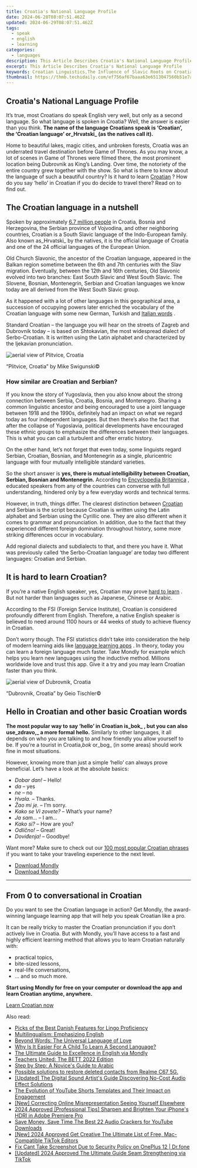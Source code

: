 ```yaml
---
title: Croatia's National Language Profile
date: 2024-06-28T08:07:51.462Z
updated: 2024-06-29T08:07:51.462Z
tags:
  - speak
  - english
  - learning
categories:
  - languages
description: This Article Describes Croatia's National Language Profile
excerpt: This Article Describes Croatia's National Language Profile
keywords: Croatian Linguistics,The Influence of Slavic Roots on Croatian Language,Croatian Language Proficiency & Learning Resources,Cultural Significance of the Croatian National Language,Comparative Analysis,Preservation and Promotion of Croatia's Official Language,Understanding Croatian Dialectal Variations Across Regions
thumbnail: https://thmb.techidaily.com/ef756af67baaa63e6513047560b51e7a06317e95c3578e612a362286e500591b.jpg
---
```


## Croatia's National Language Profile

 It’s true, most Croatians do speak English very well, but only as a second language. So what language is spoken in Croatia? Well, the answer is easier than you think. **The name of the language Croatians speak is ‘Croatian’, the ‘Croatian language’ or_Hrvatski_ (as the natives call it).**

 Home to beautiful lakes, magic cities, and unbroken forests, Croatia was an underrated travel destination before Game of Thrones. As you may know, a lot of scenes in Game of Thrones were filmed there, the most prominent location being Dubrovnik as King’s Landing. Over time, the notoriety of the entire country grew together with the show. So what is there to know about the language of such a beautiful country? Is it hard to learn [Croatian](https://shop.mondly.com/affiliate.php?ACCOUNT=ATISTUDI&AFFILIATE=108875&PATH=https://www.mondly.com?AFFILIATE=108875) ? How do you say ‘hello’ in Croatian if you do decide to travel there? Read on to find out.

## The Croatian language in a nutshell

 Spoken by approximately [6.7 million people](https://www.ethnologue.com/language/hrv) in Croatia, Bosnia and Herzegovina, the Serbian province of Vojvodina, and other neighboring countries, Croatian is a South Slavic language of the Indo-European family. Also known as_Hrvatski_ by the natives, it is the official language of Croatia and one of the 24 official languages of the European Union.

 Old Church Slavonic, the ancestor of the Croatian language, appeared in the Balkan region sometime between the 6th and 7th centuries with the Slav migration. Eventually, between the 12th and 16th centuries, Old Slavonic evolved into two branches: East South Slavic and West South Slavic. The Slovene, Bosnian, Montenegrin, Serbian and Croatian languages we know today are all derived from the West South Slavic group.

 As it happened with a lot of other languages in this geographical area, a succession of occupying powers later enriched the vocabulary of the Croatian language with some new German, Turkish and [Italian words](https://shop.mondly.com/affiliate.php?ACCOUNT=ATISTUDI&AFFILIATE=108875&PATH=https://www.mondly.com?AFFILIATE=108875) .

 Standard Croatian – the language you will hear on the streets of Zagreb and Dubrovnik today – is based on Shtokavian, the most widespread dialect of Serbo-Croatian. It is written using the Latin alphabet and characterized by the Ijekavian pronunciation.

![aerial view of Plitvice, Croatia](https://edge.mondly.com/blog/wp-content/uploads/2021/10/language-in-croatia-960x734.jpg "What Language Is Spoken In Croatia? 2")

 “Plitvice, Croatia” by Mike Swigunski©

### How similar are Croatian and Serbian?

 If you know the story of Yugoslavia, then you also know about the strong connection between Serbia, Croatia, Bosnia, and Montenegro. Sharing a common linguistic ancestor and being encouraged to use a joint language between 1918 and the 1990s, definitely had an impact on what we regard today as four independent languages. But then there’s also the fact that after the collapse of Yugoslavia, political developments have encouraged these ethnic groups to emphasize the differences between their languages. This is what you can call a turbulent and ofter erratic history.

 On the other hand, let’s not forget that even today, some linguists regard Serbian, Croatian, Bosnian, and Montenegrin as a single, pluricentric language with four mutually intelligible standard varieties.

 So the short answer is **yes, there is mutual intelligibility between Croatian, Serbian, Bosnian and Montenegrin.** According to [Encyclopedia Britannica](https://www.britannica.com/topic/Bosnian-Croatian-Montenegrin-Serbian-language/Serbo-Croatian-in-the-20th-century-and-after) , educated speakers from any of the countries can converse with full understanding, hindered only by a few everyday words and technical terms.

 However, in truth, things differ. The clearest distinction between [Croatian](https://www.britannica.com/place/Croatia/People#ref42766) and Serbian is the script because Croatian is written using the Latin alphabet and Serbian using the Cyrillic one. They are also different when it comes to grammar and pronunciation. In addition, due to the fact that they experienced different foreign domination throughout history, some more striking differences occur in vocabulary.

 Add regional dialects and subdialects to that, and there you have it. What was previously called ‘the Serbo-Croatian language’ are today two different languages: Croatian and Serbian.

## It is hard to learn Croatian?

 If you’re a native English speaker, yes, Croatian may prove [hard to learn](https://shop.mondly.com/affiliate.php?ACCOUNT=ATISTUDI&AFFILIATE=108875&PATH=https://www.mondly.com?AFFILIATE=108875) . But not harder than languages such as Japanese, Chinese or Arabic.

 According to the FSI (Foreign Service Institute), Croatian is considered profoundly different from English. Therefore, a native English speaker is believed to need around 1100 hours or 44 weeks of study to achieve fluency in Croatian.

 Don’t worry though. The FSI statistics didn’t take into consideration the help of modern learning aids like [language learning apps](https://shop.mondly.com/affiliate.php?ACCOUNT=ATISTUDI&AFFILIATE=108875&PATH=https://www.mondly.com?AFFILIATE=108875) . In theory, today you can learn a foreign language much faster. Take Mondly for example which helps you learn new languages using the inductive method. Millions worldwide love and trust this app. Give it a try and you may learn Croatian faster than you think.

![aerial view of Dubrovnik, Croatia](https://edge.mondly.com/blog/wp-content/uploads/2021/10/croatian-language-960x640.jpg "What Language Is Spoken In Croatia? 3")

 “Dubrovnik, Croatia” by Geio Tischler©

## Hello in Croatian and other basic Croatian words

 **The most popular way to say ‘hello’ in Croatian is_bok_ , but you can also use_zdravo,_ a more formal hello.** Similarly to other languages, it all depends on who you are talking to and how friendly you allow yourself to be. If you’re a tourist in Croatia,_bok_ or_bog_ (in some areas) should work fine in most situations.

 However, knowing more than just a simple ‘hello’ can always prove beneficial. Let’s have a look at the absolute basics:

* _Dobar dan!_ – Hello!
* _da_ – yes
* _ne_ – no
* _Hvala._ – Thanks.
* _Žao mi je._ – I’m sorry.
* _Kako se Vi zovete?_ – What’s your name?
* _Ja sam…_ – I am…
* _Kako si?_ – How are you?
* _Odlično!_ – Great!
* _Doviđenja!_ – Goodbye!

 Want more? Make sure to check out our [100 most popular Croatian phrases](https://shop.mondly.com/affiliate.php?ACCOUNT=ATISTUDI&AFFILIATE=108875&PATH=https://www.mondly.com?AFFILIATE=108875) if you want to take your traveling experience to the next level.

* [Download Mondly](https://www.facebook.com/sharer/sharer.php?u=https%3A%2F%2Fwww.mondly.com%2Fblog%2Flanguage-in-croatia%2F&t=What+Language+Is+Spoken+in+Croatia%3F "Share on Facebook")
* [Download Mondly](https://shop.mondly.com/affiliate.php?ACCOUNT=ATISTUDI&AFFILIATE=108875&PATH=https://www.mondly.com?AFFILIATE=108875)

---

## From 0 to conversational in Croatian

 Do you want to see the Croatian language in action? Get Mondly, the award-winning language learning app that will help you speak Croatian like a pro.

 It can be really tricky to master the Croatian pronunciation if you don’t actively live in Croatia. But with Mondly, you’ll have access to a fast and highly efficient learning method that allows you to learn Croatian naturally with:

* practical topics,
* bite-sized lessons,
* real-life conversations,
* … and so much more.

 **Start using Mondly for free on your computer or download the app and learn Croatian anytime, anywhere.**

[Learn Croatian now](https://adjt.mondly.com/5ixfg4k?campaign=blog-post-id-6173&fallback=https%3A%2F%2Fapp.mondly.com%3Futm%5Fmedium%3Dblog%5Fblog-post-id-6173%26utm%5Fsource%3Dblog-post-id-6173&redirect%5Fmacos=https%3A%2F%2Fapp.mondly.com%3Futm%5Fmedium%3Dblog%5Fblog-post-id-6173%26utm%5Fsource%3Dblog-post-id-6173&redirect%5Fandroid=https%3A%2F%2Fplay.google.com%2Fstore%2Fapps%2Fdetails%3Fid%3Dcom.atistudios.mondly.languages%3Futm%5Fmedium%3Dblog%5Fblog-post-id-6173%26utm%5Fsource%3Dblog-post-id-6173&redirect%5Fios=https%3A%2F%2Fapps.apple.com%2Fapp%2Fapple-store%2Fid987873536%3Fpt%3D78954800%26ct%3Dblog-post-id-6173%26mt%3D8 "Learn Croatian now")

<ins class="adsbygoogle"
     style="display:block"
     data-ad-format="autorelaxed"
     data-ad-client="ca-pub-7571918770474297"
     data-ad-slot="1223367746"></ins>



<ins class="adsbygoogle"
     style="display:block"
     data-ad-client="ca-pub-7571918770474297"
     data-ad-slot="8358498916"
     data-ad-format="auto"
     data-full-width-responsive="true"></ins>

<span class="atpl-alsoreadstyle">Also read:</span>
<div><ul>
<li><a href="https://mondly-stories.techidaily.com/picks-of-the-best-danish-features-for-lingo-proficiency/"><u>Picks of the Best Danish Features for Lingo Proficiency</u></a></li>
<li><a href="https://mondly-stories.techidaily.com/multilingualism-emphasizing-english/"><u>Multilingualism: Emphasizing English</u></a></li>
<li><a href="https://mondly-stories.techidaily.com/beyond-words-the-universal-language-of-love/"><u>Beyond Words: The Universal Language of Love</u></a></li>
<li><a href="https://mondly-stories.techidaily.com/why-is-it-easier-for-a-child-to-learn-a-second-language/"><u>Why Is It Easier For A Child To Learn A Second Language?</u></a></li>
<li><a href="https://mondly-stories.techidaily.com/the-ultimate-guide-to-excellence-in-english-via-mondly/"><u>The Ultimate Guide to Excellence in English via Mondly</u></a></li>
<li><a href="https://mondly-stories.techidaily.com/teachers-united-the-bett-2022-edition/"><u>Teachers United: The BETT 2022 Edition</u></a></li>
<li><a href="https://mondly-stories.techidaily.com/step-by-step-a-novices-guide-to-arabic/"><u>Step by Step: A Novice's Guide to Arabic</u></a></li>
<li><a href="https://review-topics.techidaily.com/possible-solutions-to-restore-deleted-contacts-from-realme-c67-5g-by-fonelab-android-recover-contacts/"><u>Possible solutions to restore deleted contacts from Realme C67 5G.</u></a></li>
<li><a href="https://some-guidance.techidaily.com/updated-the-digital-sound-artists-guide-discovering-no-cost-audio-effect-solutions/"><u>[Updated] The Digital Sound Artist's Guide  Discovering No-Cost Audio Effect Solutions</u></a></li>
<li><a href="https://youtube-video-recordings.techidaily.com/the-evolution-of-youtube-shorts-templates-and-their-impact-on-engagement/"><u>The Evolution of YouTube Shorts Templates and Their Impact on Engagement</u></a></li>
<li><a href="https://facebook-video-files.techidaily.com/new-correcting-online-misrepresentation-seeing-yourself-elsewhere/"><u>[New] Correcting Online Misrepresentation  Seeing Yourself Elsewhere</u></a></li>
<li><a href="https://extra-approaches.techidaily.com/2024-approved-professional-tips-sharpen-and-brighten-your-iphones-hdri-in-adobe-premiere-pro/"><u>2024 Approved  [Professional Tips] Sharpen and Brighten Your iPhone's HDRI in Adobe Premiere Pro</u></a></li>
<li><a href="https://youtube-video-recordings.techidaily.com/save-money-save-time-the-best-22-audio-crackers-for-youtube-downloads/"><u>Save Money, Save Time  The Best 22 Audio Crackers for YouTube Downloads</u></a></li>
<li><a href="https://tiktok-video-files.techidaily.com/new-2024-approved-get-creative-the-ultimate-list-of-free-mac-compatible-tiktok-editors/"><u>[New] 2024 Approved  Get Creative  The Ultimate List of Free, Mac-Compatible TikTok Editors</u></a></li>
<li><a href="https://howto.techidaily.com/fix-cant-take-screenshot-due-to-security-policy-on-oneplus-12-drfone-by-drfone-fix-android-problems-fix-android-problems/"><u>Fix Cant Take Screenshot Due to Security Policy on OnePlus 12 | Dr.fone</u></a></li>
<li><a href="https://tiktok-videos.techidaily.com/updated-2024-approved-the-ultimate-guide-seam-strengthening-via-tiktok/"><u>[Updated] 2024 Approved  The Ultimate Guide  Seam Strengthening via TikTok</u></a></li>
</ul></div>
